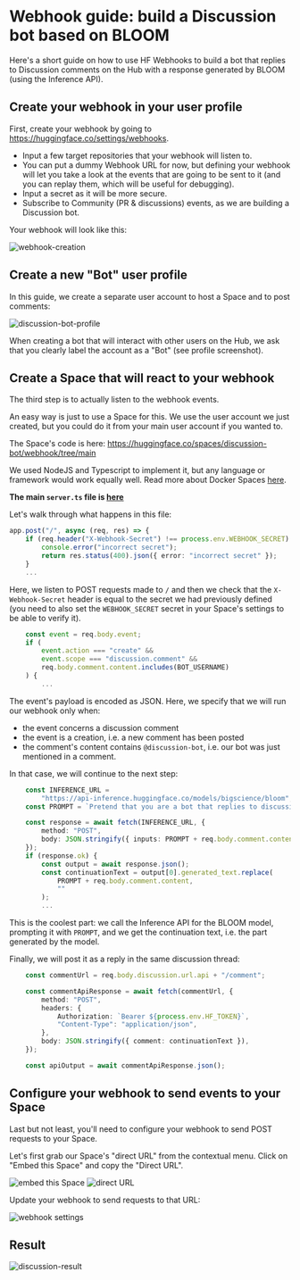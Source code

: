 # Webhook guide: build a Discussion bot based on BLOOM

Here's a short guide on how to use HF Webhooks to build a bot that replies to Discussion comments on the Hub with a response generated by BLOOM (using the Inference API).

## Create your webhook in your user profile

First, create your webhook by going to https://huggingface.co/settings/webhooks.

- Input a few target repositories that your webhook will listen to.
- You can put a dummy Webhook URL for now, but defining your webhook will let you take a look at the events that are going to be sent to it (and you can replay them, which will be useful for debugging).
- Input a secret as it will be more secure.
- Subscribe to Community (PR & discussions) events, as we are building a Discussion bot.

Your webhook will look like this:

![webhook-creation](https://huggingface.co/datasets/huggingface/documentation-images/resolve/main/hub/webhooks-guides/001-discussion-bot/webhook-creation.png)

## Create a new "Bot" user profile

In this guide, we create a separate user account to host a Space and to post comments:

![discussion-bot-profile](https://huggingface.co/datasets/huggingface/documentation-images/resolve/main/hub/webhooks-guides/001-discussion-bot/discussion-bot-profile.png)

<Tip>
	When creating a bot that will interact with other users on the Hub, we ask that you clearly label the account as a "Bot" (see profile screenshot).
</Tip>

## Create a Space that will react to your webhook

The third step is to actually listen to the webhook events.

An easy way is just to use a Space for this. We use the user account we just created, but you could do it from your main user account if you wanted to.

The Space's code is here: https://huggingface.co/spaces/discussion-bot/webhook/tree/main

We used NodeJS and Typescript to implement it, but any language or framework would work equally well. Read more about Docker Spaces [here](https://huggingface.co/docs/hub/spaces-sdks-docker).

**The main `server.ts` file is [here](https://huggingface.co/spaces/discussion-bot/webhook/blob/main/server.ts)**

Let's walk through what happens in this file:

```ts
app.post("/", async (req, res) => {
	if (req.header("X-Webhook-Secret") !== process.env.WEBHOOK_SECRET) {
		console.error("incorrect secret");
		return res.status(400).json({ error: "incorrect secret" });
	}
	...
```

Here, we listen to POST requests made to `/` and then we check that the `X-Webhook-Secret` header is equal to the secret we had previously defined (you need to also set the `WEBHOOK_SECRET` secret in your Space's settings to be able to verify it).


```ts
	const event = req.body.event;
	if (
		event.action === "create" &&
		event.scope === "discussion.comment" &&
		req.body.comment.content.includes(BOT_USERNAME)
	) {
		...
```



The event's payload is encoded as JSON. Here, we specify that we will run our webhook only when:
- the event concerns a discussion comment
- the event is a creation, i.e. a new comment has been posted
- the comment's content contains `@discussion-bot`, i.e. our bot was just mentioned in a comment.

In that case, we will continue to the next step:

```ts
	const INFERENCE_URL =
		"https://api-inference.huggingface.co/models/bigscience/bloom";
	const PROMPT = `Pretend that you are a bot that replies to discussions about machine learning, and reply to the following comment:\n`;

	const response = await fetch(INFERENCE_URL, {
		method: "POST",
		body: JSON.stringify({ inputs: PROMPT + req.body.comment.content }),
	});
	if (response.ok) {
		const output = await response.json();
		const continuationText = output[0].generated_text.replace(
			PROMPT + req.body.comment.content,
			""
		);
		...
```

This is the coolest part: we call the Inference API for the BLOOM model, prompting it with `PROMPT`, and we get the continuation text, i.e. the part generated by the model.

Finally, we will post it as a reply in the same discussion thread:

```ts
	const commentUrl = req.body.discussion.url.api + "/comment";

	const commentApiResponse = await fetch(commentUrl, {
		method: "POST",
		headers: {
			Authorization: `Bearer ${process.env.HF_TOKEN}`,
			"Content-Type": "application/json",
		},
		body: JSON.stringify({ comment: continuationText }),
	});

	const apiOutput = await commentApiResponse.json();
```


## Configure your webhook to send events to your Space

Last but not least, you'll need to configure your webhook to send POST requests to your Space.

Let's first grab our Space's "direct URL" from the contextual menu. Click on "Embed this Space" and copy the "Direct URL".

![embed this Space](https://huggingface.co/datasets/huggingface/documentation-images/resolve/main/hub/webhooks-guides/001-discussion-bot/embed-space.png)
![direct URL](https://huggingface.co/datasets/huggingface/documentation-images/resolve/main/hub/webhooks-guides/001-discussion-bot/direct-url.png)

Update your webhook to send requests to that URL:

![webhook settings](https://huggingface.co/datasets/huggingface/documentation-images/resolve/main/hub/webhooks-guides/001-discussion-bot/webhook-creation.png)


## Result

![discussion-result](https://huggingface.co/datasets/huggingface/documentation-images/resolve/main/hub/webhooks-guides/001-discussion-bot/discussion-result.png)